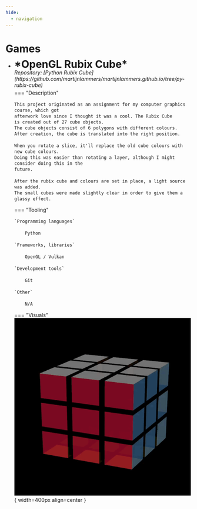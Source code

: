 ```yaml
---
hide:
  - navigation
---
```


# Games 

<div class="grid cards" markdown>

-   <h1 style="margin-top:-10px; margin-bottom:-15px">
        *OpenGL Rubix Cube* 
    </h1>
    <br>
    <h6 style="margin-top:-5px; margin-bottom:-10px;">
            Repository: [Python Rubix Cube](https://github.com/martijnlammers/martijnlammers.github.io/tree/py-rubix-cube) 
    </h6> 

    === "Description"
        
        This project originated as an assignment for my computer graphics course, which got 
        afterwork love since I thought it was a cool. The Rubix Cube
        is created out of 27 cube objects.
        The cube objects consist of 6 polygons with different colours.
        After creation, the cube is translated into the right position.

        When you rotate a slice, it'll replace the old cube colours with new cube colours. 
        Doing this was easier than rotating a layer, although I might consider doing this in the 
        future.

        After the rubix cube and colours are set in place, a light source was added.
        The small cubes were made slightly clear in order to give them a glassy effect.
        
    === "Tooling"
      
        `Programming languages`

            Python

        `Frameworks, libraries`

            OpenGL / Vulkan
        
        `Development tools`

            Git

        `Other`

            N/A

    === "Visuals"
        ![Rubix Cube](./images/rubix.gif){ width=400px align=center }
</div>

